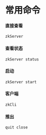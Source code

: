 # 常用命令
#### 直接查看
```
zkServer
```
#### 查看状态
```
zkServer status
```
#### 启动
```
zkServer start
```
#### 客户端
```
zkCli
```
#### 推出
```
quit close
```
